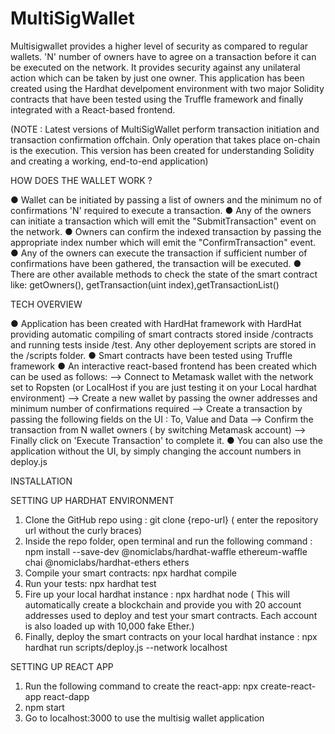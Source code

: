 # MultiSigWallet

Multisigwallet provides a higher level of security as compared to regular wallets. 'N' number of owners have to agree on a transaction before it can be executed on the network. It provides security against any unilateral action which can be taken by just one owner. This application has been created using the Hardhat develpoment environment with two major Solidity contracts that have been tested using the Truffle framework and finally integrated with a React-based frontend. 

(NOTE : Latest versions of MultiSigWallet perform transaction initiation and transaction confirmation offchain. Only operation that takes place on-chain is the execution. This version has been created for understanding Solidity and creating a working, end-to-end application)

HOW DOES THE WALLET WORK ? 

● Wallet can be initiated by passing a list of owners and the minimum no of confirmations 'N' required to execute a transaction.
● Any of the owners can initiate a transaction which will emit the "SubmitTransaction" event on the network.
● Owners can confirm the indexed transaction by passing the appropriate index number which will emit the "ConfirmTransaction" event.
● Any of the owners can execute the transaction if sufficient number of confirmations have been gathered, the transaction will be executed.
● There are other available methods to check the state of the smart contract like: getOwners(), getTransaction(uint index),getTransactionList()

TECH OVERVIEW

● Application has been created with HardHat framework with HardHat providing automatic compiling of smart contracts stored inside /contracts and running tests  inside /test. Any other deployement scripts are stored in the /scripts folder. 
● Smart contracts have been tested using Truffle framework
● An interactive react-based frontend has been created which can be used as follows:
--> Connect to Metamask wallet with the network set to Ropsten (or LocalHost if you are just testing it on your Local hardhat environment)
--> Create a new wallet by passing the owner addresses and minimum number of confirmations required
--> Create a transaction by passing the following fields on the UI : To, Value and Data
--> Confirm the transaction from N wallet owners ( by switching Metamask account)
--> Finally click on 'Execute Transaction' to complete it.
● You can also use the application without the UI, by simply changing the account numbers in deploy.js

INSTALLATION 

SETTING UP HARDHAT ENVIRONMENT 

1. Clone the GitHub repo using : git clone {repo-url} ( enter the repository url without the curly braces) 
2. Inside the repo folder, open terminal and run the following command : npm install --save-dev @nomiclabs/hardhat-waffle ethereum-waffle chai @nomiclabs/hardhat-ethers ethers
3. Compile your smart contracts: npx hardhat compile
4. Run your tests: npx hardhat test
5. Fire up your local hardhat instance : npx hardhat node ( This will automatically create a blockchain and provide you with 20 account addresses used to deploy and test your smart contracts. Each account is also loaded up with 10,000 fake Ether.)
6. Finally, deploy the smart contracts on your local hardhat instance : npx hardhat run scripts/deploy.js --network localhost

SETTING UP REACT APP 

1. Run the following command to create the react-app: npx create-react-app react-dapp
2. npm start
3. Go to localhost:3000 to use the multisig wallet application



